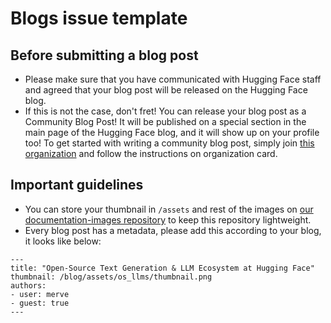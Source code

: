 # Blogs issue template
## Before submitting a blog post

- Please make sure that you have communicated with Hugging Face staff and agreed that your blog post will be released on the Hugging Face blog. 
- If this is not the case, don't fret! You can release your blog post as a Community Blog Post! It will be published on a special section in the main page of the Hugging Face blog, and it will show up on your profile too!
  To get started with writing a community blog post, simply join [this organization](https://huggingface.co/blog-explorers) and follow the instructions on organization card.

## Important guidelines
- You can store your thumbnail in `/assets` and rest of the images on [our documentation-images repository](https://huggingface.co/datasets/huggingface/documentation-images) to keep this repository lightweight.
- Every blog post has a metadata, please add this according to your blog, it looks like below:
```
---
title: "Open-Source Text Generation & LLM Ecosystem at Hugging Face"
thumbnail: /blog/assets/os_llms/thumbnail.png
authors:
- user: merve
- guest: true
---
```
